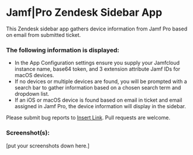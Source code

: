 # Jamf|Pro Zendesk Sidebar App

This Zendesk sidebar app gathers device information from Jamf Pro based on email from submitted ticket.

### The following information is displayed:

* In the App Configuration settings ensure you supply your Jamfcloud instance name, base64 token, and 3 extension attribute Jamf IDs for macOS devices.
* If no devices or multiple devices are found, you will be prompted with a search bar to gather information based on a chosen search term and dropdown list.
* If an iOS or macOS device is found based on email in ticket and email assigned in Jamf Pro, the device information will display in the sidebar.

Please submit bug reports to [Insert Link](). Pull requests are welcome.

### Screenshot(s):
[put your screenshots down here.]
